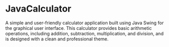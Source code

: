 # JavaCalculator
A simple and user-friendly calculator application built using Java Swing for the graphical user interface. This calculator provides basic arithmetic operations, including addition, subtraction, multiplication, and division, and is designed with a clean and professional theme.
